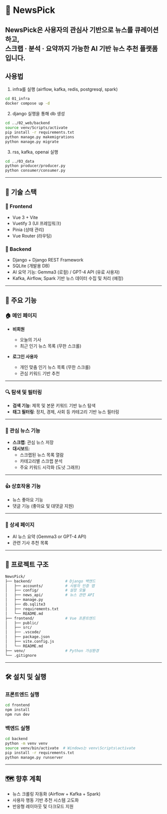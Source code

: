 # 📰 NewsPick

**NewsPick**은 사용자의 관심사 기반으로 뉴스를 큐레이션하고,  
스크랩 · 분석 · 요약까지 가능한 **AI 기반 뉴스 추천 플랫폼**입니다.
---
## 사용법
1. infra를 실행 (airflow, kafka, redis, postgresql, spark)
```bash
cd 01_infra
docker compose up -d
```
2. django 실행을 통해 db 생성
```bash
cd ../02_web/backend
source venv/Scripts/activate
pip install -r requirements.txt
python manage.py makemigrations
python manage.py migrate
```
3. rss, kafka, openai 실행
```bash
cd ../03_data
python producer/producer.py
python consumer/consumer.py
```

---

## 🚀 기술 스택

### 🔧 Frontend

- Vue 3 + Vite
- Vuetify 3 (UI 프레임워크)
- Pinia (상태 관리)
- Vue Router (라우팅)

### 🔧 Backend

- Django + Django REST Framework
- SQLite (개발용 DB)
- AI 요약 기능: Gemma3 (로컬) / GPT-4 API (유료 사용자)
- Kafka, Airflow, Spark 기반 뉴스 데이터 수집 및 처리 (예정)

---

## 🎯 주요 기능

### 🏠 메인 페이지

- **비회원**
  - 오늘의 기사
  - 최근 인기 뉴스 목록 (무한 스크롤)

- **로그인 사용자**
  - 개인 맞춤 인기 뉴스 목록 (무한 스크롤)
  - 관심 키워드 기반 추천

---

### 🔍 탐색 및 필터링

- **검색 기능**: 제목 및 본문 키워드 기반 뉴스 탐색
- **태그 필터링**: 정치, 경제, 사회 등 카테고리 기반 뉴스 필터링

---

### 📌 관심 뉴스 기능

- **스크랩**: 관심 뉴스 저장
- **대시보드**:
  - 스크랩된 뉴스 목록 열람
  - 카테고리별 스크랩 분석
  - 주요 키워드 시각화 (도넛 그래프)

---

### 👍 상호작용 기능

- 뉴스 좋아요 기능
- 댓글 기능 (좋아요 및 대댓글 지원)

---

### 📄 상세 페이지

- AI 뉴스 요약 (Gemma3 or GPT-4 API)
- 관련 기사 추천 목록

---

## 📁 프로젝트 구조

```bash
NewsPick/
├── backend/               # Django 백엔드
│   ├── accounts/          # 사용자 인증 앱
│   ├── config/            # 설정 모듈
│   ├── news_api/          # 뉴스 관련 API
│   ├── manage.py
│   ├── db.sqlite3
│   ├── requirements.txt
│   └── README.md
├── frontend/              # Vue 프론트엔드
│   ├── public/
│   ├── src/
│   ├── .vscode/
│   ├── package.json
│   ├── vite.config.js
│   └── README.md
├── venv/                  # Python 가상환경
└── .gitignore
```

---

## 🛠️ 설치 및 실행

### 프론트엔드 실행

```bash
cd frontend
npm install
npm run dev
```

### 백엔드 실행

```bash
cd backend
python -m venv venv
source venv/bin/activate  # Windows는 venv\Scripts\activate
pip install -r requirements.txt
python manage.py runserver
```

---

## 🗺️ 향후 계획

- 뉴스 크롤링 자동화 (Airflow + Kafka + Spark)
- 사용자 행동 기반 추천 시스템 고도화
- 반응형 레이아웃 및 다크모드 지원